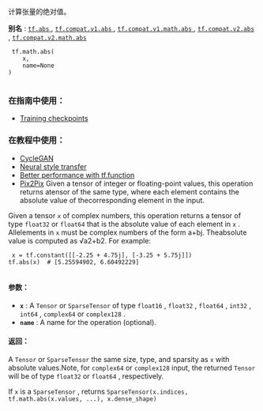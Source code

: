 

计算张量的绝对值。

**别名** : [ `tf.abs` ](/api_docs/python/tf/math/abs), [ `tf.compat.v1.abs` ](/api_docs/python/tf/math/abs), [ `tf.compat.v1.math.abs` ](/api_docs/python/tf/math/abs), [ `tf.compat.v2.abs` ](/api_docs/python/tf/math/abs), [ `tf.compat.v2.math.abs` ](/api_docs/python/tf/math/abs)

```
 tf.math.abs(
    x,
    name=None
)
 
```

### 在指南中使用：
- [Training checkpoints](https://tensorflow.google.cn/guide/checkpoint)


### 在教程中使用：
- [CycleGAN](https://tensorflow.google.cn/tutorials/generative/cyclegan)
- [Neural style transfer](https://tensorflow.google.cn/tutorials/generative/style_transfer)
- [Better performance with tf.function](https://tensorflow.google.cn/tutorials/customization/performance)
- [Pix2Pix](https://tensorflow.google.cn/tutorials/generative/pix2pix)
Given a tensor of integer or floating-point values, this operation returns atensor of the same type, where each element contains the absolute value of thecorresponding element in the input.

Given a tensor  `x`  of complex numbers, this operation returns a tensor of type `float32`  or  `float64`  that is the absolute value of each element in  `x` . Allelements in  `x`  must be complex numbers of the form a+bj. Theabsolute value is computed as √a2+b2.  For example:

```
 x = tf.constant([[-2.25 + 4.75j], [-3.25 + 5.75j]])
tf.abs(x)  # [5.25594902, 6.60492229]
 
```

#### 参数：
- **`x`** : A  `Tensor`  or  `SparseTensor`  of type  `float16` ,  `float32` ,  `float64` , `int32` ,  `int64` ,  `complex64`  or  `complex128` .
- **`name`** : A name for the operation (optional).


#### 返回：
A  `Tensor`  or  `SparseTensor`  the same size, type, and sparsity as  `x`  with  absolute values.Note, for  `complex64`  or  `complex128`  input, the returned  `Tensor`  will be  of type  `float32`  or  `float64` , respectively.

If  `x`  is a  `SparseTensor` , returns `SparseTensor(x.indices, tf.math.abs(x.values, ...), x.dense_shape)` 

